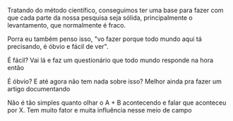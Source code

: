 Tratando do método científico, conseguimos ter uma base para fazer com que cada parte da nossa pesquisa seja sólida, principalmente o levantamento, que normalmente é fraco.

Porra eu também penso isso, "vo fazer porque todo mundo aqui tá precisando, é óbvio e fácil de ver".

É fácil?
Vai lá e faz um questionário que todo mundo responde na hora então

É óbvio?
E até agora não tem nada sobre isso? Melhor ainda pra fazer um artigo documentando

Não é tão simples quanto olhar o A + B acontecendo e falar que aconteceu por X.
Tem muito fator e muita influência nesse meio de campo
